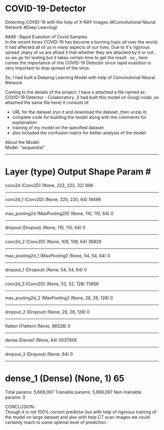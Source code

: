 # COVID-19-Detector
Detecting COVID-19 with the help of X-RAY Images (#Convolutional Neural Network #Deep Learning)

#AIM : Rapid Evalution of Covid Samples                                                                                                                                                                   
In the recent times COVID-19 has become a burning topic all over the world. It had affected all of us in many aspects of our lives.
Due to it's rigorous spread ,many of us are afraid it that whether they are attacked by it or not , so we go for testing but it takes certain time to get the result .
so , here comes the importance of this COVID-19 Detector since rapid evalution is very important to stop spread of the virus.

So, I had built a Deeping Learning Model with help of Convolutional Neural Network

Coming to the details of the project:
I have a attached a file named as : COVID-19 Detector - Colaboratory ,(I had built this model on Googl colab ,so attached the same file here)
It consists of
 * URL for the dataset (run it and download the dataset ,then unzip it)
 * complete code for building the model along with the comments for explaination
 * training of my model on the specified dataset
 * also included the confusion matrix for better analysis of the model

About the Model:                                                                                                                                                                      
Model: "sequential"
_________________________________________________________________
Layer (type)                 Output Shape              Param #   
=================================================================
conv2d (Conv2D)              (None, 222, 222, 32)      896       
_________________________________________________________________
conv2d_1 (Conv2D)            (None, 220, 220, 64)      18496     
_________________________________________________________________
max_pooling2d (MaxPooling2D) (None, 110, 110, 64)      0         
_________________________________________________________________
dropout (Dropout)            (None, 110, 110, 64)      0         
_________________________________________________________________
conv2d_2 (Conv2D)            (None, 108, 108, 64)      36928     
_________________________________________________________________
max_pooling2d_1 (MaxPooling2 (None, 54, 54, 64)        0         
_________________________________________________________________
dropout_1 (Dropout)          (None, 54, 54, 64)        0         
_________________________________________________________________
conv2d_3 (Conv2D)            (None, 52, 52, 128)       73856     
_________________________________________________________________
max_pooling2d_2 (MaxPooling2 (None, 26, 26, 128)       0         
_________________________________________________________________
dropout_2 (Dropout)          (None, 26, 26, 128)       0         
_________________________________________________________________
flatten (Flatten)            (None, 86528)             0         
_________________________________________________________________
dense (Dense)                (None, 64)                5537856   
_________________________________________________________________
dropout_3 (Dropout)          (None, 64)                0         
_________________________________________________________________
dense_1 (Dense)              (None, 1)                 65        
=================================================================
Total params: 5,668,097
Trainable params: 5,668,097
Non-trainable params: 0


CONCLUSION :                                                                                                                                                                      
Though it is not 100% correct predictor but with help of rigorous training of the model on large dataset and also with help CT scan images we could certainly reach to some optimal level of prediction.

